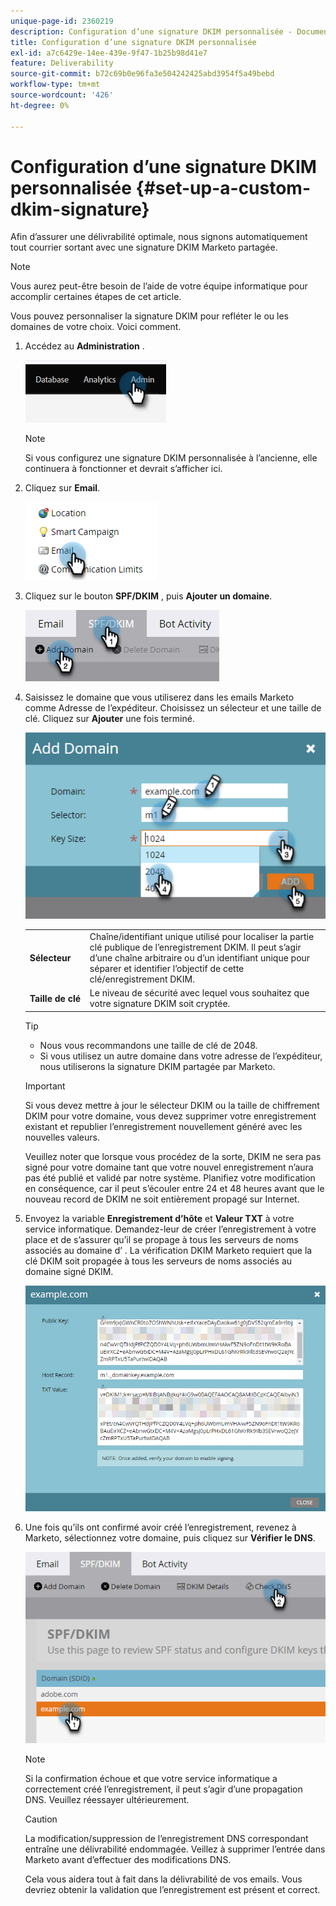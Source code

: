```yaml
---
unique-page-id: 2360219
description: Configuration d’une signature DKIM personnalisée - Documents Marketo - Documentation du produit
title: Configuration d’une signature DKIM personnalisée
exl-id: a7c6429e-14ee-439e-9f47-1b25b98d41e7
feature: Deliverability
source-git-commit: b72c69b0e96fa3e504242425abd3954f5a49bebd
workflow-type: tm+mt
source-wordcount: '426'
ht-degree: 0%

---
```


# Configuration d’une signature DKIM personnalisée {#set-up-a-custom-dkim-signature}

Afin d’assurer une délivrabilité optimale, nous signons automatiquement tout courrier sortant avec une signature DKIM Marketo partagée.

>[!NOTE]
>
>Vous aurez peut-être besoin de l’aide de votre équipe informatique pour accomplir certaines étapes de cet article.

Vous pouvez personnaliser la signature DKIM pour refléter le ou les domaines de votre choix. Voici comment.

1. Accédez au **Administration** .

   ![](assets/set-up-a-custom-dkim-signature-1.png)

   >[!NOTE]
   >
   >Si vous configurez une signature DKIM personnalisée à l’ancienne, elle continuera à fonctionner et devrait s’afficher ici.

1. Cliquez sur **Email**.

   ![](assets/set-up-a-custom-dkim-signature-2.png)

1. Cliquez sur le bouton **SPF/DKIM** , puis **Ajouter un domaine**.

   ![](assets/set-up-a-custom-dkim-signature-3.png)

1. Saisissez le domaine que vous utiliserez dans les emails Marketo comme Adresse de l’expéditeur. Choisissez un sélecteur et une taille de clé. Cliquez sur **Ajouter** une fois terminé.

   ![](assets/set-up-a-custom-dkim-signature-4.png)

   <table> 
   <tr>
   <td width="20%"><b>Sélecteur</b></td>
   <td>Chaîne/identifiant unique utilisé pour localiser la partie clé publique de l’enregistrement DKIM. Il peut s’agir d’une chaîne arbitraire ou d’un identifiant unique pour séparer et identifier l’objectif de cette clé/enregistrement DKIM.</td>
   </tr>
   <tr> 
   <td width="20%"><b>Taille de clé</b></td>
   <td>Le niveau de sécurité avec lequel vous souhaitez que votre signature DKIM soit cryptée.</td>
   </tr>
   </tbody>
   </table>

   <p>

   >[!TIP]
   >
   >* Nous vous recommandons une taille de clé de 2048.
   >* Si vous utilisez un autre domaine dans votre adresse de l’expéditeur, nous utiliserons la signature DKIM partagée par Marketo.

   >[!IMPORTANT]
   >
   >Si vous devez mettre à jour le sélecteur DKIM ou la taille de chiffrement DKIM pour votre domaine, vous devez supprimer votre enregistrement existant et republier l’enregistrement nouvellement généré avec les nouvelles valeurs.
   >
   >Veuillez noter que lorsque vous procédez de la sorte, DKIM ne sera pas signé pour votre domaine tant que votre nouvel enregistrement n’aura pas été publié et validé par notre système. Planifiez votre modification en conséquence, car il peut s’écouler entre 24 et 48 heures avant que le nouveau record de DKIM ne soit entièrement propagé sur Internet.

1. Envoyez la variable **Enregistrement d’hôte** et **Valeur TXT** à votre service informatique. Demandez-leur de créer l’enregistrement à votre place et de s’assurer qu’il se propage à tous les serveurs de noms associés au domaine d’ . La vérification DKIM Marketo requiert que la clé DKIM soit propagée à tous les serveurs de noms associés au domaine signé DKIM.

   ![](assets/set-up-a-custom-dkim-signature-5.png)

1. Une fois qu’ils ont confirmé avoir créé l’enregistrement, revenez à Marketo, sélectionnez votre domaine, puis cliquez sur **Vérifier le DNS**.

   ![](assets/set-up-a-custom-dkim-signature-6.png)

   >[!NOTE]
   >
   >Si la confirmation échoue et que votre service informatique a correctement créé l’enregistrement, il peut s’agir d’une propagation DNS. Veuillez réessayer ultérieurement.

   >[!CAUTION]
   >
   >La modification/suppression de l’enregistrement DNS correspondant entraîne une délivrabilité endommagée. Veillez à supprimer l’entrée dans Marketo avant d’effectuer des modifications DNS.

   Cela vous aidera tout à fait dans la délivrabilité de vos emails. Vous devriez obtenir la validation que l’enregistrement est présent et correct.
